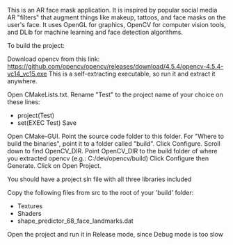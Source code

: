 This is an AR face mask application. It is inspired by popular social media AR "filters" that augment things like makeup, tattoos, and face masks on the user's face. It uses OpenGL for graphics, OpenCV for computer vision tools, and DLib for machine learning and face detection algorithms.  

To build the project:

Download opencv from this link:
https://github.com/opencv/opencv/releases/download/4.5.4/opencv-4.5.4-vc14_vc15.exe
This is a self-extracting executable, so run it and extract it anywhere.

Open CMakeLists.txt.
Rename "Test" to the project name of your choice on these lines:
- project(Test)
- set(EXEC Test)
Save

Open CMake-GUI.
Point the source code folder to this folder.
For "Where to build the binaries", point it to a folder called "build".
Click Configure.
Scroll down to find OpenCV_DIR.
Point OpenCV_DIR to the build folder of where you extracted opencv (e.g.: C:/dev/opencv/build)
Click Configure then Generate.
Click on Open Project.

You should have a project sln file with all three libraries included 

Copy the following files from src to the root of your 'build' folder:
- Textures 
- Shaders
- shape_predictor_68_face_landmarks.dat 

Open the project and run it in Release mode, since Debug mode is too slow
